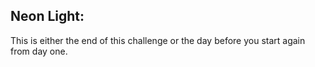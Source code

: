 ## Neon Light:

This is either the end of this challenge or the day before you start again from day one.